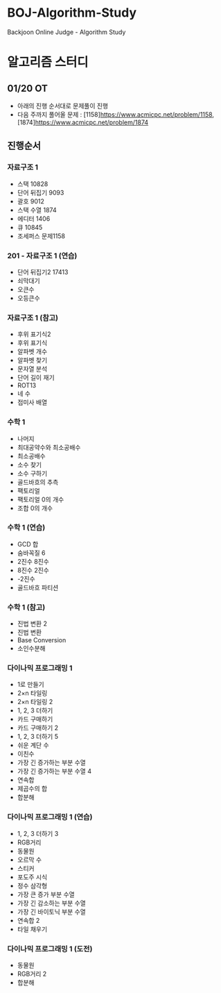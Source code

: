 # BOJ-Algorithm-Study
Backjoon Online Judge - Algorithm Study

# 알고리즘 스터디


## 01/20 OT
- 아래의 진행 순서대로 문제풀이 진행
- 다음 주까지 풀어올 문제 : [1158]<https://www.acmicpc.net/problem/1158>, [1874]<https://www.acmicpc.net/problem/1874>



## 진행순서

### 자료구조 1
- 스택 10828
- 단어 뒤집기 9093
- 괄호 9012
- 스택 수열 1874
- 에디터 1406
- 큐 10845
- 조세퍼스 문제1158

### 201 - 자료구조 1 (연습)
- 단어 뒤집기2 17413
- 쇠막대기
- 오큰수
- 오등큰수

### 자료구조 1 (참고)
- 후위 표기식2
- 후위 표기식
- 알파벳 개수
- 알파벳 찾기
- 문자열 분석
- 단어 길이 재기
- ROT13
- 네 수
- 접미사 배열
### 수학 1
- 나머지
- 최대공약수와 최소공배수
- 최소공배수
- 소수 찾기
- 소수 구하기
- 골드바흐의 추측
- 팩토리얼
- 팩토리얼 0의 개수
- 조합 0의 개수
### 수학 1 (연습)
- GCD 합
- 숨바꼭질 6
- 2진수 8진수
- 8진수 2진수
- -2진수
- 골드바흐 파티션
### 수학 1 (참고)
- 진법 변환 2
- 진법 변환
- Base Conversion
- 소인수분해
### 다이나믹 프로그래밍 1
- 1로 만들기
- 2×n 타일링
- 2×n 타일링 2
- 1, 2, 3 더하기
- 카드 구매하기
- 카드 구매하기 2
- 1, 2, 3 더하기 5
- 쉬운 계단 수
- 이친수
- 가장 긴 증가하는 부분 수열
- 가장 긴 증가하는 부분 수열 4
- 연속합
- 제곱수의 합
- 합분해
### 다이나믹 프로그래밍 1 (연습)
- 1, 2, 3 더하기 3
- RGB거리
- 동물원
- 오르막 수
- 스티커
- 포도주 시식
- 정수 삼각형
- 가장 큰 증가 부분 수열
- 가장 긴 감소하는 부분 수열
- 가장 긴 바이토닉 부분 수열
- 연속합 2
- 타일 채우기
### 다이나믹 프로그래밍 1 (도전)
- 동물원
- RGB거리 2
- 합분해


